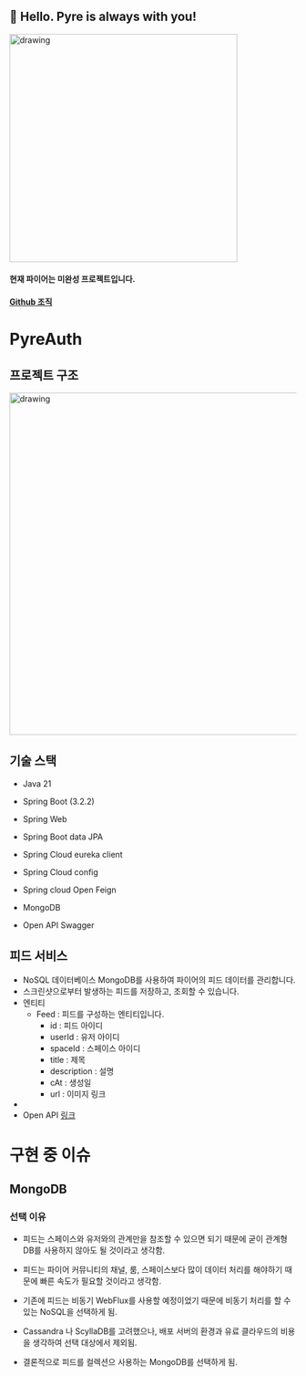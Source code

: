 ## 🙌 Hello. Pyre is always with you!
<img src="https://github.com/user-attachments/assets/630a13b0-6a68-44ba-8189-2fd58c060a4e" alt="drawing" width="400"/>

#### 현재 파이어는 미완성 프로젝트입니다.
#### [Github 조직](https://github.com/Pyre-org)

# PyreAuth
## 프로젝트 구조
<img src="https://github.com/user-attachments/assets/a17214a5-3fd7-409e-a0f8-0c359733e15c" alt="drawing" width="600"/>

## 기술 스택
- Java 21
- Spring Boot (3.2.2)
- Spring Web
- Spring Boot data JPA

- Spring Cloud eureka client
- Spring Cloud config
- Spring cloud Open Feign

- MongoDB

- Open API Swagger
  
## 피드 서비스
- NoSQL 데이터베이스 MongoDB를 사용하여 파이어의 피드 데이터를 관리합니다.
- 스크린샷으로부터 발생하는 피드를 저장하고, 조회할 수 있습니다.
- 엔티티
  - Feed : 피드를 구성하는 엔티티입니다.
    - id : 피드 아이디
    - userId : 유저 아이디
    - spaceId : 스페이스 아이디
    - title : 제목
    - description : 설명
    - cAt : 생성일
    - url : 이미지 링크
- 
- Open API [링크](https://apis.pyre.live/feed/swagger-ui/index.html)

# 구현 중 이슈
## MongoDB
### 선택 이유
- 피드는 스페이스와 유저와의 관계만을 참조할 수 있으면 되기 때문에 굳이 관계형 DB를 사용하지 않아도 될 것이라고 생각함.
- 피드는 파이어 커뮤니티의 채널, 룸, 스페이스보다 많이 데이터 처리를 해야하기 때문에 빠른 속도가 필요할 것이라고 생각함.
- 기존에 피드는 비동기 WebFlux를 사용할 예정이었기 때문에 비동기 처리를 할 수 있는 NoSQL을 선택하게 됨.

- Cassandra 나 ScyllaDB를 고려했으나, 배포 서버의 환경과 유료 클라우드의 비용을 생각하여 선택 대상에서 제외됨.
- 결론적으로 피드를 컬렉션으 사용하는 MongoDB를 선택하게 됨.
